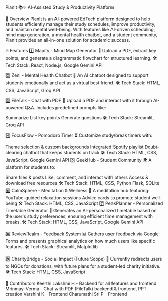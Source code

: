 PlanIt 📚✨
AI-Assisted Study & Productivity Platform

🚀 Overview
PlanIt is an AI-powered EdTech platform designed to help students efficiently manage their study schedules, improve productivity, and maintain mental well-being. With features like AI-driven scheduling, mind map generation, a mental health chatbot, and a student community, PlanIt provides an all-in-one solution for academic success.

🔥 Features
1️⃣ Mapify - Mind Map Generator
📌 Upload a PDF, extract key points, and generate a diagrammatic flowchart for structured learning.
🛠 Tech Stack: React, Node.js, Google Gemini API

2️⃣ Zeni - Mental Health Chatbot
💬 An AI chatbot designed to support students emotionally and act as a virtual best friend.
🛠 Tech Stack: HTML, CSS, JavaScript, Groq API

3️⃣ FileTalk - Chat with PDF
📖 Upload a PDF and interact with it through AI-powered Q&A. Includes predefined prompts like:

Summarize
List key points
Generate questions
🛠 Tech Stack: Streamlit, Groq API

4️⃣ FocusFlow - Pomodoro Timer
⏳ Customize study/break timers with:

Theme selection & custom backgrounds
Integrated Spotify playlist
Doubt-clearing chatbot that keeps students on track
🛠 Tech Stack: HTML, CSS, JavaScript, Google Gemini API
5️⃣ GeekHub - Student Community
🌍 A platform for students to:

Share files & posts
Like, comment, and interact with others
Access & download free resources
🛠 Tech Stack: HTML, CSS, Python Flask, SQLite
6️⃣ CalmSphere - Meditation & Wellness
🧘 A meditation hub featuring:
YouTube-guided relaxation sessions
Advice cards to promote student well-being
🛠 Tech Stack: HTML, CSS, JavaScript
7️⃣ PeakPlanner - Personalized Timetable Generator
📅 Generates an AI-personalized timetable based on the user's study preferences, ensuring efficient time management with breaks.
🛠 Tech Stack: HTML, CSS, JavaScript, Google Gemini API

8️⃣ ReviewRealm - Feedback System
📊 Gathers user feedback via Google Forms and presents graphical analytics on how much users like specific features.
🛠 Tech Stack: Streamlit, Matplotlib

9️⃣ CharityBridge - Social Impact (Future Scope)
🌟 Currently redirects users to NGOs for donations, with future plans for a student-led charity initiative.
🛠 Tech Stack: HTML, CSS, JavaScript

🤝 Contributors
Keerthi Lakshmi H - Backend for all features and frontend
Mrinmayi Verma - Chat with PDF (FileTalk) backend & frontend, PPT creation
Varshini K - Frontend
Charumathi Sri P - Frontend

